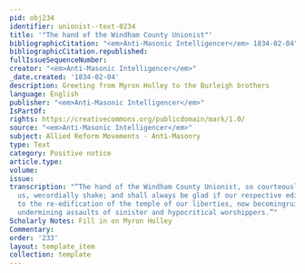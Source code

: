 ```yaml
---
pid: obj234
identifier: unionist--text-0234
title: '"The hand of the Windham County Unionist"'
bibliographicCitation: "<em>Anti-Masonic Intelligencer</em> 1834-02-04"
bibliographicCitation.republished: 
fullIssueSequenceNumber: 
creator: "<em>Anti-Masonic Intelligencer</em>"
_date.created: '1834-02-04'
description: Greeting from Myron Holley to the Burleigh brothers
language: English
publisher: "<em>Anti-Masonic Intelligencer</em>"
IsPartOf: 
rights: https://creativecommons.org/publicdomain/mark/1.0/
source: "<em>Anti-Masonic Intelligencer</em>"
subject: Allied Reform Movements - Anti-Masonry
type: Text
category: Positive notice
article.type: 
volume: 
issue: 
transcription: "“The hand of the Windham County Unionist, so courteously proffered
  us, wecordially shake; and shall always be glad if our respective editorial laborscontribute
  to the re-edification of the temple of our liberties, now becomingruinous, by the
  undermining assaults of sinister and hypocritical worshippers.”"
Scholarly Notes: Fill in on Myron Holley
Commentary: 
order: '233'
layout: template_item
collection: template
---
```

